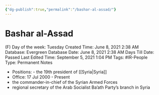 ```yaml
---
{"dg-publish":true,"permalink":"/bashar-al-assad/"}
---
```


# Bashar al-Assad

(F) Day of the week: Tuesday
Created Time: June 8, 2021 2:38 AM
Database: Evergreen Database
Date: June 8, 2021 2:38 AM
Days Till Date: Passed
Last Edited Time: September 5, 2021 1:04 PM
Tags: #IR-People
Type: Permanent Notes

- Positions: - the 19th president of [[Syria\|Syria]]
- Office: 17 Jul 2000 - Present
- the commander-in-chief of the Syrian Armed Forces
- regional secretary of the Arab Socialist Ba’ath Party’s branch in Syria
